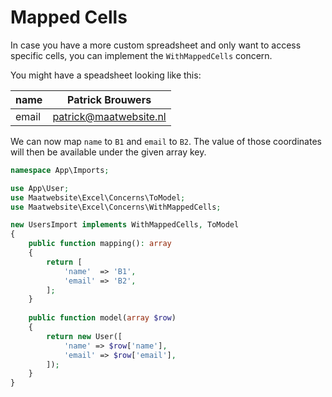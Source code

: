# Mapped Cells

In case you have a more custom spreadsheet and only want to access specific cells, you can implement the `WithMappedCells` concern.

You might have a speadsheet looking like this:

|name | Patrick Brouwers|
|---- |----|
| email | patrick@maatwebsite.nl |

We can now map `name` to `B1` and `email` to `B2`. The value of those coordinates will then be available under the given array key.

```php
namespace App\Imports;

use App\User;
use Maatwebsite\Excel\Concerns\ToModel;
use Maatwebsite\Excel\Concerns\WithMappedCells;

new UsersImport implements WithMappedCells, ToModel 
{
    public function mapping(): array
    {
        return [
            'name'  => 'B1',
            'email' => 'B2',
        ];
    }
    
    public function model(array $row)
    {
        return new User([
            'name' => $row['name'],
            'email' => $row['email'],
        ]);
    }
}
```